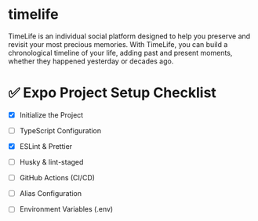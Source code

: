 # timelife
TimeLife is an individual social platform designed to help you preserve and revisit your most precious memories. 
With TimeLife, you can build a chronological timeline of your life, adding past and present moments, whether they happened yesterday or decades ago.

# ✅ Expo Project Setup Checklist

- [x] Initialize the Project
- [ ] TypeScript Configuration
- [x] ESLint & Prettier
- [ ] Husky & lint-staged
- [ ] GitHub Actions (CI/CD)
- [ ] Alias Configuration
- [ ] Environment Variables (.env)

